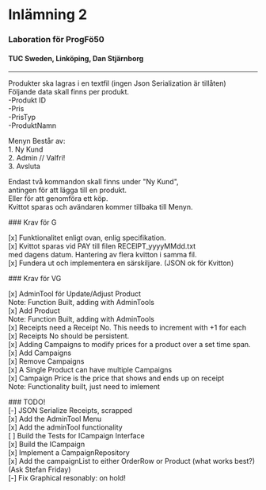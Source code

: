 # Inlämning 2
### Laboration för ProgFö50
#### TUC Sweden, Linköping, Dan Stjärnborg

----------------------------------

<p>
Produkter ska lagras i en textfil (ingen Json Serialization är tillåten)<br>
Följande data skall finns per produkt.<br>
-Produkt ID <br>
-Pris<br>
-PrisTyp<br>
-ProduktNamn<br>
</p>
<p>
Menyn Består av: <br>
1. Ny Kund<br>
2. Admin   // Valfri!<br>
3. Avsluta<br>
</p>
<p>
Endast två kommandon skall finns under "Ny Kund", <br>
antingen <produktid /> <antal /> för att lägga till en produkt.<br>
Eller <pay /> för att genomföra ett köp.<br>
Kvittot sparas och avändaren kommer tillbaka till Menyn.<br>
</p>
### Krav för G<br>
<p>
[x] Funktionalitet enligt ovan, enlig specifikation. <br>
[x] Kvittot sparas vid PAY till filen RECEIPT_yyyyMMdd.txt <br>
med dagens datum. Hantering av flera kvitton i samma fil.<br>
[x] Fundera ut och implementera en särskiljare. (JSON ok för Kvitton)<br>
</p>
### Krav för VG<br>
<p>
[x] AdminTool för Update/Adjust Product<br>
Note: Function Built, adding with AdminTools<br>
[x] Add Product<br>
Note: Function Built, adding with AdminTools<br>
[x] Receipts need a Receipt No. This needs to increment with +1 for each<br>
[x] Receipts No should be persistent.<br>
[x] Adding Campaigns to modify prices for a product over a set time span.<br>
[x] Add Campaigns<br>
[x] Remove Campaigns<br> 
[x] A Single Product can have multiple Campaigns<br>
[x] Campaign Price is the price that shows and ends up on receipt<br>
Note: Functionality built, just need to imlement<br>
</p>
### TODO! <br>
[-] JSON Serialize Receipts, scrapped<br>
[x] Add the AdminTool Menu<br>
[x] Add the adminTool functionality<br>
[ ] Build the Tests for ICampaign Interface<br>
[x] Build the ICampaign<br>
[x] Implement a CampaignRepository<br>
[x] Add the campaignList to either OrderRow or Product (what works best?)  (Ask Stefan Friday)<br>
[-] Fix Graphical resonably: on hold!<br>